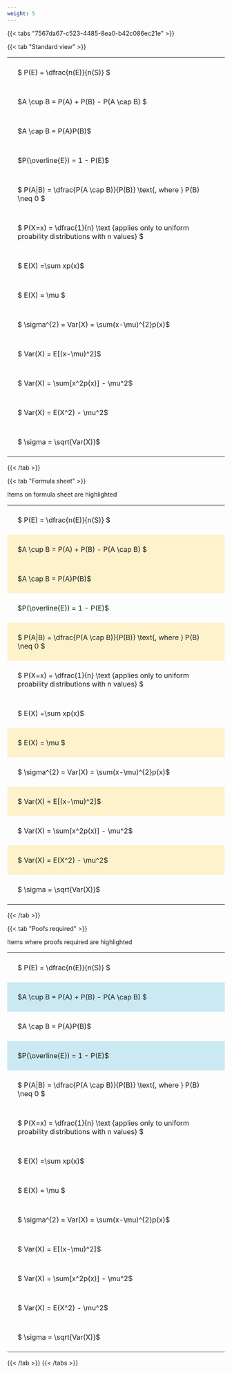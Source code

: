 ```yaml
---
weight: 5
---
```


{{< tabs "7567da67-c523-4485-8ea0-b42c086ec21e" >}}

{{< tab "Standard view" >}}

<style type="text/css">
#T_747c6 th.col_heading {
  text-align: left;
  font-size: 1em;
}
#T_747c6 td {
  text-align: left;
  font-size: 1em;
  padding: 1.5em;
}
</style>
<table id="T_747c6">
  <thead>
  </thead>
  <tbody>
    <tr>
      <td id="T_747c6_row0_col0" class="data row0 col0" >$ P(E) = \dfrac{n(E)}{n(S)} $</td>
    </tr>
    <tr>
      <td id="T_747c6_row1_col0" class="data row1 col0" >$A \cup B = P(A) + P(B) - P(A \cap B) $</td>
    </tr>
    <tr>
      <td id="T_747c6_row2_col0" class="data row2 col0" >$A \cap B  = P(A)P(B)$</td>
    </tr>
    <tr>
      <td id="T_747c6_row3_col0" class="data row3 col0" >$P(\overline{E}) = 1 - P(E)$</td>
    </tr>
    <tr>
      <td id="T_747c6_row4_col0" class="data row4 col0" >$ P(A|B) = \dfrac{P(A \cap B)}{P(B)} \text{, where } P(B) \neq 0 $</td>
    </tr>
    <tr>
      <td id="T_747c6_row5_col0" class="data row5 col0" >$ P(X=x) =  \dfrac{1}{n} 
\text {applies only to uniform proability distributions with n values} $</td>
    </tr>
    <tr>
      <td id="T_747c6_row6_col0" class="data row6 col0" >$ E(X) =\sum xp(x)$</td>
    </tr>
    <tr>
      <td id="T_747c6_row7_col0" class="data row7 col0" >$ E(X) = \mu $</td>
    </tr>
    <tr>
      <td id="T_747c6_row8_col0" class="data row8 col0" >$ \sigma^{2} = Var(X) = \sum(x-\mu)^{2}p(x)$</td>
    </tr>
    <tr>
      <td id="T_747c6_row9_col0" class="data row9 col0" >$ Var(X) = E[(x-\mu)^2]$</td>
    </tr>
    <tr>
      <td id="T_747c6_row10_col0" class="data row10 col0" >$ Var(X) = \sum[x^2p(x)] - \mu^2$</td>
    </tr>
    <tr>
      <td id="T_747c6_row11_col0" class="data row11 col0" >$ Var(X) = E(X^2) - \mu^2$</td>
    </tr>
    <tr>
      <td id="T_747c6_row12_col0" class="data row12 col0" >$ \sigma = \sqrt{Var(X)}$</td>
    </tr>
  </tbody>
</table>
{{< /tab >}}

{{< tab "Formula sheet" >}}

Items on formula sheet are highlighted 
<br>
<style type="text/css">
#T_b85cc th.col_heading {
  text-align: left;
  font-size: 1em;
}
#T_b85cc td {
  text-align: left;
  font-size: 1em;
  padding: 1.5em;
}
#T_b85cc_row0_col0, #T_b85cc_row3_col0, #T_b85cc_row5_col0, #T_b85cc_row6_col0, #T_b85cc_row8_col0, #T_b85cc_row10_col0, #T_b85cc_row12_col0 {
  background-color: rgba(0,0,0,0);
}
#T_b85cc_row1_col0, #T_b85cc_row2_col0, #T_b85cc_row4_col0, #T_b85cc_row7_col0, #T_b85cc_row9_col0, #T_b85cc_row11_col0 {
  background-color: rgba(255,194,10, 0.2);
}
</style>
<table id="T_b85cc">
  <thead>
  </thead>
  <tbody>
    <tr>
      <td id="T_b85cc_row0_col0" class="data row0 col0" >$ P(E) = \dfrac{n(E)}{n(S)} $</td>
    </tr>
    <tr>
      <td id="T_b85cc_row1_col0" class="data row1 col0" >$A \cup B = P(A) + P(B) - P(A \cap B) $</td>
    </tr>
    <tr>
      <td id="T_b85cc_row2_col0" class="data row2 col0" >$A \cap B  = P(A)P(B)$</td>
    </tr>
    <tr>
      <td id="T_b85cc_row3_col0" class="data row3 col0" >$P(\overline{E}) = 1 - P(E)$</td>
    </tr>
    <tr>
      <td id="T_b85cc_row4_col0" class="data row4 col0" >$ P(A|B) = \dfrac{P(A \cap B)}{P(B)} \text{, where } P(B) \neq 0 $</td>
    </tr>
    <tr>
      <td id="T_b85cc_row5_col0" class="data row5 col0" >$ P(X=x) =  \dfrac{1}{n} 
\text {applies only to uniform proability distributions with n values} $</td>
    </tr>
    <tr>
      <td id="T_b85cc_row6_col0" class="data row6 col0" >$ E(X) =\sum xp(x)$</td>
    </tr>
    <tr>
      <td id="T_b85cc_row7_col0" class="data row7 col0" >$ E(X) = \mu $</td>
    </tr>
    <tr>
      <td id="T_b85cc_row8_col0" class="data row8 col0" >$ \sigma^{2} = Var(X) = \sum(x-\mu)^{2}p(x)$</td>
    </tr>
    <tr>
      <td id="T_b85cc_row9_col0" class="data row9 col0" >$ Var(X) = E[(x-\mu)^2]$</td>
    </tr>
    <tr>
      <td id="T_b85cc_row10_col0" class="data row10 col0" >$ Var(X) = \sum[x^2p(x)] - \mu^2$</td>
    </tr>
    <tr>
      <td id="T_b85cc_row11_col0" class="data row11 col0" >$ Var(X) = E(X^2) - \mu^2$</td>
    </tr>
    <tr>
      <td id="T_b85cc_row12_col0" class="data row12 col0" >$ \sigma = \sqrt{Var(X)}$</td>
    </tr>
  </tbody>
</table>
{{< /tab >}}

{{< tab "Poofs required" >}}

Items where proofs required are highlighted 
<br>
<style type="text/css">
#T_ce3fa th.col_heading {
  text-align: left;
  font-size: 1em;
}
#T_ce3fa td {
  text-align: left;
  font-size: 1em;
  padding: 1.5em;
}
#T_ce3fa_row0_col0, #T_ce3fa_row2_col0, #T_ce3fa_row4_col0, #T_ce3fa_row5_col0, #T_ce3fa_row6_col0, #T_ce3fa_row7_col0, #T_ce3fa_row8_col0, #T_ce3fa_row9_col0, #T_ce3fa_row10_col0, #T_ce3fa_row11_col0, #T_ce3fa_row12_col0 {
  background-color: rgba(0,0,0,0);
}
#T_ce3fa_row1_col0, #T_ce3fa_row3_col0 {
  background-color: rgba(0,150,200, 0.2);
}
</style>
<table id="T_ce3fa">
  <thead>
  </thead>
  <tbody>
    <tr>
      <td id="T_ce3fa_row0_col0" class="data row0 col0" >$ P(E) = \dfrac{n(E)}{n(S)} $</td>
    </tr>
    <tr>
      <td id="T_ce3fa_row1_col0" class="data row1 col0" >$A \cup B = P(A) + P(B) - P(A \cap B) $</td>
    </tr>
    <tr>
      <td id="T_ce3fa_row2_col0" class="data row2 col0" >$A \cap B  = P(A)P(B)$</td>
    </tr>
    <tr>
      <td id="T_ce3fa_row3_col0" class="data row3 col0" >$P(\overline{E}) = 1 - P(E)$</td>
    </tr>
    <tr>
      <td id="T_ce3fa_row4_col0" class="data row4 col0" >$ P(A|B) = \dfrac{P(A \cap B)}{P(B)} \text{, where } P(B) \neq 0 $</td>
    </tr>
    <tr>
      <td id="T_ce3fa_row5_col0" class="data row5 col0" >$ P(X=x) =  \dfrac{1}{n} 
\text {applies only to uniform proability distributions with n values} $</td>
    </tr>
    <tr>
      <td id="T_ce3fa_row6_col0" class="data row6 col0" >$ E(X) =\sum xp(x)$</td>
    </tr>
    <tr>
      <td id="T_ce3fa_row7_col0" class="data row7 col0" >$ E(X) = \mu $</td>
    </tr>
    <tr>
      <td id="T_ce3fa_row8_col0" class="data row8 col0" >$ \sigma^{2} = Var(X) = \sum(x-\mu)^{2}p(x)$</td>
    </tr>
    <tr>
      <td id="T_ce3fa_row9_col0" class="data row9 col0" >$ Var(X) = E[(x-\mu)^2]$</td>
    </tr>
    <tr>
      <td id="T_ce3fa_row10_col0" class="data row10 col0" >$ Var(X) = \sum[x^2p(x)] - \mu^2$</td>
    </tr>
    <tr>
      <td id="T_ce3fa_row11_col0" class="data row11 col0" >$ Var(X) = E(X^2) - \mu^2$</td>
    </tr>
    <tr>
      <td id="T_ce3fa_row12_col0" class="data row12 col0" >$ \sigma = \sqrt{Var(X)}$</td>
    </tr>
  </tbody>
</table>
{{< /tab >}}
{{< /tabs >}}